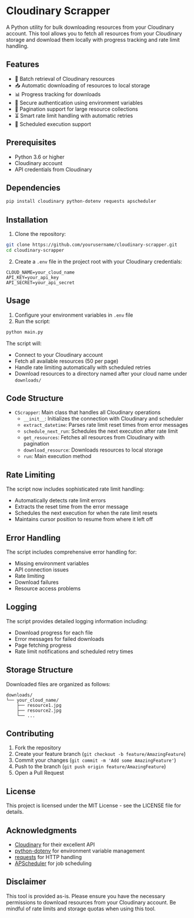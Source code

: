 # Cloudinary Scrapper
A Python utility for bulk downloading resources from your Cloudinary account. This tool allows you to fetch all resources from your Cloudinary storage and download them locally with progress tracking and rate limit handling.

## Features
- 🚀 Batch retrieval of Cloudinary resources
- 📥 Automatic downloading of resources to local storage
- 📊 Progress tracking for downloads
- 🔐 Secure authentication using environment variables
- 🔄 Pagination support for large resource collections
- ⏳ Smart rate limit handling with automatic retries
- 📅 Scheduled execution support

## Prerequisites
- Python 3.6 or higher
- Cloudinary account
- API credentials from Cloudinary

## Dependencies
```bash
pip install cloudinary python-dotenv requests apscheduler
```

## Installation
1. Clone the repository:
```bash
git clone https://github.com/yourusername/cloudinary-scrapper.git
cd cloudinary-scrapper
```

2. Create a `.env` file in the project root with your Cloudinary credentials:
```env
CLOUD_NAME=your_cloud_name
API_KEY=your_api_key
API_SECRET=your_api_secret
```

## Usage
1. Configure your environment variables in `.env` file
2. Run the script:
```bash
python main.py
```

The script will:
- Connect to your Cloudinary account
- Fetch all available resources (50 per page)
- Handle rate limiting automatically with scheduled retries
- Download resources to a directory named after your cloud name under `downloads/`

## Code Structure
- `CScrapper`: Main class that handles all Cloudinary operations
  - `__init__`: Initializes the connection with Cloudinary and scheduler
  - `extract_datetime`: Parses rate limit reset times from error messages
  - `schedule_next_run`: Schedules the next execution after rate limit
  - `get_resources`: Fetches all resources from Cloudinary with pagination
  - `download_resource`: Downloads resources to local storage
  - `run`: Main execution method

## Rate Limiting
The script now includes sophisticated rate limit handling:
- Automatically detects rate limit errors
- Extracts the reset time from the error message
- Schedules the next execution for when the rate limit resets
- Maintains cursor position to resume from where it left off

## Error Handling
The script includes comprehensive error handling for:
- Missing environment variables
- API connection issues
- Rate limiting
- Download failures
- Resource access problems

## Logging
The script provides detailed logging information including:
- Download progress for each file
- Error messages for failed downloads
- Page fetching progress
- Rate limit notifications and scheduled retry times

## Storage Structure
Downloaded files are organized as follows:
```
downloads/
└── your_cloud_name/
    ├── resource1.jpg
    ├── resource2.jpg
    └── ...
```

## Contributing
1. Fork the repository
2. Create your feature branch (`git checkout -b feature/AmazingFeature`)
3. Commit your changes (`git commit -m 'Add some AmazingFeature'`)
4. Push to the branch (`git push origin feature/AmazingFeature`)
5. Open a Pull Request

## License
This project is licensed under the MIT License - see the LICENSE file for details.

## Acknowledgments
- [Cloudinary](https://cloudinary.com/) for their excellent API
- [python-dotenv](https://github.com/theskumar/python-dotenv) for environment variable management
- [requests](https://requests.readthedocs.io/) for HTTP handling
- [APScheduler](https://apscheduler.readthedocs.io/) for job scheduling

## Disclaimer
This tool is provided as-is. Please ensure you have the necessary permissions to download resources from your Cloudinary account. Be mindful of rate limits and storage quotas when using this tool.
